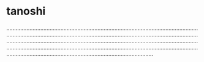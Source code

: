 # tanoshi

...............................................................................................................................................................................................................................................................................................................................................................................................................................................................................................................................................................................................................